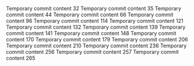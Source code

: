 Temporary commit content 32
Temporary commit content 35
Temporary commit content 44
Temporary commit content 66
Temporary commit content 96
Temporary commit content 114
Temporary commit content 121
Temporary commit content 132
Temporary commit content 139
Temporary commit content 141
Temporary commit content 148
Temporary commit content 170
Temporary commit content 179
Temporary commit content 206
Temporary commit content 210
Temporary commit content 236
Temporary commit content 256
Temporary commit content 257
Temporary commit content 265
